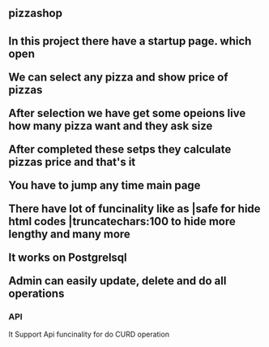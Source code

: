 <h2>pizzashop<h2>
  <p>In this project there have a startup page. which open <a<a href="127.0.0.1:8000/pizzaShop/"</a></p>
  <p>We can select any pizza and show price of pizzas</p>
  <p>After selection we have get some opeions live how many pizza want and they ask size</p>
  <p>After completed these setps they calculate pizzas price and that's it</p>
  <p>You have to jump any time main page</p>
  <p>There have lot of funcinality like as |safe for hide html codes |truncatechars:100 to hide more lengthy and many more</p>
  <p>It works on Postgrelsql</p>
  <p>Admin can easily update, delete and do all operations</p>
  <h3>API</h3>
  <p>It Support Api funcinality for do CURD operation</p>
